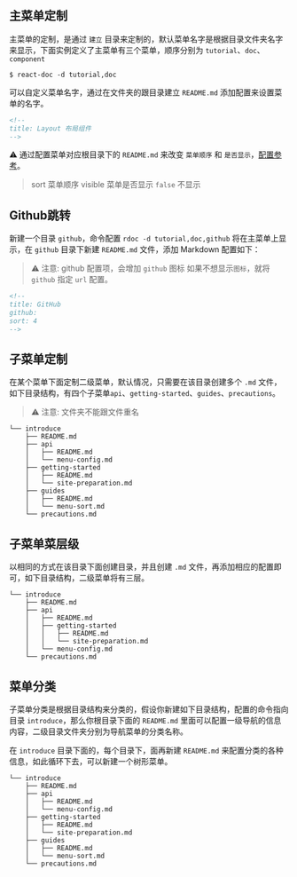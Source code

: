 <!--
title: 自定义菜单
sort: 4
-->

## 主菜单定制

主菜单的定制，是通过 `建立` 目录来定制的，默认菜单名字是根据目录文件夹名字来显示，下面实例定义了主菜单有三个菜单，顺序分别为 `tutorial`、`doc`、`component`

```shell
$ react-doc -d tutorial,doc
```

可以自定义菜单名字，通过在文件夹的跟目录建立 `README.md` 添加配置来设置菜单的名字。

```markdown
<!--
title: Layout 布局组件
-->
```

⚠️ 通过配置菜单对应根目录下的 `README.md` 来改变 `菜单顺序` 和 `是否显示`，[配置参考](#/introduce/api/markdown-config)。

> sort 菜单顺序
> visible 菜单是否显示 `false` 不显示

## Github跳转

新建一个目录 `github`，命令配置 `rdoc -d tutorial,doc,github` 将在主菜单上显示，在 `github` 目录下新建 `README.md` 文件，添加 Markdown 配置如下：

> ⚠️ 注意: github 配置项，会增加 `github` 图标
> 如果不想显示`图标`，就将 `github` 指定 `url` 配置。

```markdown
<!--
title: GitHub
github:
sort: 4
-->
```

## 子菜单定制

在某个菜单下面定制二级菜单，默认情况，只需要在该目录创建多个 `.md` 文件，如下目录结构，有四个子菜单`api`、`getting-started`、`guides`、`precautions`。

> ⚠️ 注意: 文件夹不能跟文件重名

```shell
└── introduce
    ├── README.md
    ├── api
    │   ├── README.md
    │   └── menu-config.md
    ├── getting-started
    │   ├── README.md
    │   └── site-preparation.md
    ├── guides
    │   ├── README.md
    │   └── menu-sort.md
    └── precautions.md
```

## 子菜单菜层级

以相同的方式在该目录下面创建目录，并且创建 `.md` 文件，再添加相应的配置即可，如下目录结构，二级菜单将有三层。

```shell
└── introduce
    ├── README.md
    ├── api
    │   ├── README.md
    │   ├── getting-started
    │   │   ├── README.md
    │   │   └── site-preparation.md
    │   └── menu-config.md
    └── precautions.md
```

## 菜单分类

子菜单分类是根据目录结构来分类的，假设你新建如下目录结构，配置的命令指向目录 `introduce`，那么你根目录下面的 `README.md` 里面可以配置一级导航的信息内容，二级目录文件夹分别为导航菜单的分类名称。

在 `introduce` 目录下面的，每个目录下，面再新建 `README.md` 来配置分类的各种信息，如此循环下去，可以新建一个树形菜单。

```shell
└── introduce
    ├── README.md
    ├── api
    │   ├── README.md
    │   └── menu-config.md
    ├── getting-started
    │   ├── README.md
    │   └── site-preparation.md
    ├── guides
    │   ├── README.md
    │   └── menu-sort.md
    └── precautions.md
```
